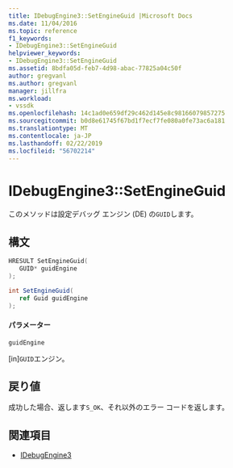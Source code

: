 ```yaml
---
title: IDebugEngine3::SetEngineGuid |Microsoft Docs
ms.date: 11/04/2016
ms.topic: reference
f1_keywords:
- IDebugEngine3::SetEngineGuid
helpviewer_keywords:
- IDebugEngine3::SetEngineGuid
ms.assetid: 8bdfa05d-feb7-4d98-abac-77825a04c50f
author: gregvanl
ms.author: gregvanl
manager: jillfra
ms.workload:
- vssdk
ms.openlocfilehash: 14c1ad0e659df29c462d145e8c98166079857275
ms.sourcegitcommit: b0d8e61745f67bd1f7ecf7fe080a0fe73ac6a181
ms.translationtype: MT
ms.contentlocale: ja-JP
ms.lasthandoff: 02/22/2019
ms.locfileid: "56702214"
---
```

# <a name="idebugengine3setengineguid"></a>IDebugEngine3::SetEngineGuid
このメソッドは設定デバッグ エンジン (DE) の`GUID`します。

## <a name="syntax"></a>構文

```cpp
HRESULT SetEngineGuid(
   GUID* guidEngine
);
```

```csharp
int SetEngineGuid(
   ref Guid guidEngine
);
```

#### <a name="parameters"></a>パラメーター
 `guidEngine`

 [in]`GUID`エンジン。

## <a name="return-value"></a>戻り値
 成功した場合、返します`S_OK`、それ以外のエラー コードを返します。

## <a name="see-also"></a>関連項目
- [IDebugEngine3](../../../extensibility/debugger/reference/idebugengine3.md)